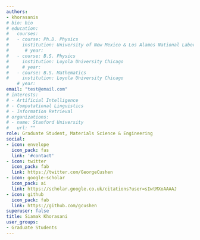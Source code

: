 ```yaml
---
authors:
- khorasanis
# bio: bio
# education:
#   courses:
#   - course: Ph.D. Physics
#     institution: University of New Mexico & Los Alamos National Laboratory
#      # year: 
#   - course: B.S. Physics
#     institution: Loyola University Chicago
#     # year: 
#   - course: B.S. Mathematics
#     institution: Loyola University Chicago
    # year: 
email: "test@email.com"
# interests:
# - Artificial Intelligence
# - Computational Linguistics
# - Information Retrieval
# organizations:
# - name: Stanford University
#   url: ""
role: Graduate Student, Materials Science & Engineering
social:
- icon: envelope
  icon_pack: fas
  link: '#contact'
- icon: twitter
  icon_pack: fab
  link: https://twitter.com/GeorgeCushen
- icon: google-scholar
  icon_pack: ai
  link: https://scholar.google.co.uk/citations?user=sIwtMXoAAAAJ
- icon: github
  icon_pack: fab
  link: https://github.com/gcushen
superuser: false
title: Siamak Khorasani
user_groups:
- Graduate Students
---
```



